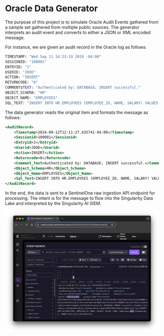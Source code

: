 # Oracle Data Generator

The purpose of this project is to simulate Oracle Audit Events gathered from a sample set gathered from multiple public sources. The generator interprets an audit event and converts to either a JSON or XML encoded message.

For instance, we are given an audit record in the Oracle log as follows:

```bash
TIMESTAMP: "Wed Sep 11 14:23:19 2024 -04:00"
SESSIONID: "100001"
ENTRYID: "1"
USERID: "JDOE"
ACTION: "INSERT"
RETURNCODE: "0"
COMMENT$TEXT: "Authenticated by: DATABASE; INSERT successful."
OBJECT_SCHEMA: "HR"
OBJECT_NAME: "EMPLOYEES"
SQL_TEXT: "INSERT INTO HR.EMPLOYEES (EMPLOYEE_ID, NAME, SALARY) VALUES (1001, 'John Doe', 5000)"
```

The data generator reads the original item and formats the message as follows:

```xml
<AuditRecord>
    <Timestamp>2024-09-12T12:11:27.435741-04:00</Timestamp>
    <Sessionid>100001</Sessionid>
    <Entryid>1</Entryid>
    <Userid>JDOE</Userid>
    <Action>INSERT</Action>
    <Returncode>0</Returncode>
    <Comment_Text>Authenticated by: DATABASE; INSERT successful.</Comment_Text>
    <Object_Schema>HR</Object_Schema>
    <Object_Name>EMPLOYEES</Object_Name>
    <Sql_Text>INSERT INTO HR.EMPLOYEES (EMPLOYEE_ID, NAME, SALARY) VALUES (1001, &amp;apos;Jane Doe&amp;apos;, 5000)</Sql_Text>
</AuditRecord>
```

In the end, the data is sent to a SentinelOne raw ingestion API endpoint for processing. The intent is for the message to flow into the Singularity Data Lake and interpreted by the Singularity AI SIEM.

![screenshot](img/screenshot-01.png)

